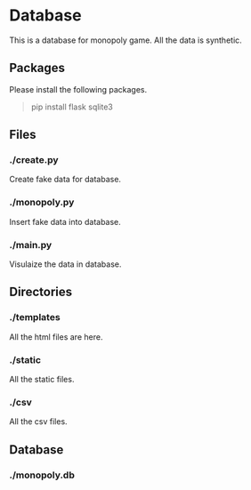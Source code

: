 # Database
This is a database for monopoly game. All the data is synthetic.

## Packages
Please install the following packages.

>pip install flask sqlite3

## Files
### ./create.py
Create fake data for database.
  
###  ./monopoly.py
Insert fake data into database.
  
### ./main.py
Visulaize the data in database.

## Directories
### ./templates
All the html files are here.
### ./static
All the static files.
### ./csv
All the csv files.

## Database
### ./monopoly.db
